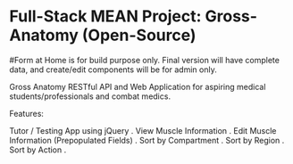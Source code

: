 # Full-Stack MEAN Project: Gross-Anatomy (Open-Source)

#Form at Home is for build purpose only. Final version will have complete data, and create/edit components will be for admin only. 


Gross Anatomy RESTful API and Web Application for aspiring medical students/professionals and combat medics.

Features:

Tutor / Testing App using jQuery . 
View Muscle Information . 
Edit Muscle Information (Prepopulated Fields) . 
Sort by Compartment . 
Sort by Region . 
Sort by Action . 
